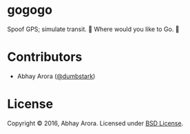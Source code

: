 gogogo
======
Spoof GPS; simulate transit. :ghost: Where would you like to Go. :ghost:


# Contributors
* Abhay Arora ([@dumbstark](https://github.com/dumbstark))


# License
Copyright © 2016, Abhay Arora. Licensed under [BSD License](LICENSE).
